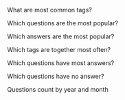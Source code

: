 What are most common tags?

Which questions are the most popular?

Which answers are the most popular?

Which tags are together most often?

Which questions have most answers?

Which questions have no answer?

Questions count by year and month